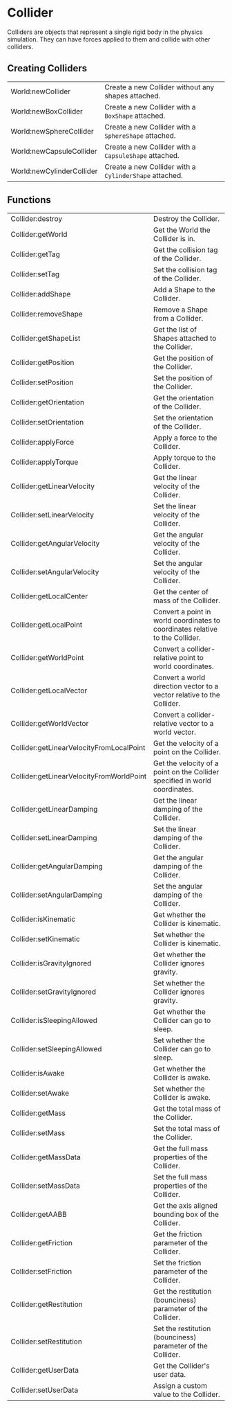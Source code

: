 <!--
category: reference
-->

Collider
===

Colliders are objects that represent a single rigid body in the physics simulation.  They can have
forces applied to them and collide with other colliders.

Creating Colliders
---

<table>
<tr>
  <td class="pre">World:newCollider</td>
  <td>Create a new Collider without any shapes attached.</td>
</tr>

<tr>
  <td class="pre">World:newBoxCollider</td>
  <td>Create a new Collider with a <code>BoxShape</code> attached.</td>
</tr>

<tr>
  <td class="pre">World:newSphereCollider</td>
  <td>Create a new Collider with a <code>SphereShape</code> attached.</td>
</tr>

<tr>
  <td class="pre">World:newCapsuleCollider</td>
  <td>Create a new Collider with a <code>CapsuleShape</code> attached.</td>
</tr>

<tr>
  <td class="pre">World:newCylinderCollider</td>
  <td>Create a new Collider with a <code>CylinderShape</code> attached.</td>
</tr>
</table>

Functions
---

<table>
<tr>
  <td class="pre">Collider:destroy</td>
  <td>Destroy the Collider.</td>
</tr>

<tr>
  <td class="pre">Collider:getWorld</td>
  <td>Get the World the Collider is in.</td>
</tr>

<tr>
  <td class="pre">Collider:getTag</td>
  <td>Get the collision tag of the Collider.</td>
</tr>

<tr>
  <td class="pre">Collider:setTag</td>
  <td>Set the collision tag of the Collider.</td>
</tr>

<tr>
  <td class="pre">Collider:addShape</td>
  <td>Add a Shape to the Collider.</td>
</tr>

<tr>
  <td class="pre">Collider:removeShape</td>
  <td>Remove a Shape from a Collider.</td>
</tr>

<tr>
  <td class="pre">Collider:getShapeList</td>
  <td>Get the list of Shapes attached to the Collider.</td>
</tr>

<tr>
  <td class="pre">Collider:getPosition</td>
  <td>Get the position of the Collider.</td>
</tr>

<tr>
  <td class="pre">Collider:setPosition</td>
  <td>Set the position of the Collider.</td>
</tr>

<tr>
  <td class="pre">Collider:getOrientation</td>
  <td>Get the orientation of the Collider.</td>
</tr>

<tr>
  <td class="pre">Collider:setOrientation</td>
  <td>Set the orientation of the Collider.</td>
</tr>

<tr>
  <td class="pre">Collider:applyForce</td>
  <td>Apply a force to the Collider.</td>
</tr>

<tr>
  <td class="pre">Collider:applyTorque</td>
  <td>Apply torque to the Collider.</td>
</tr>

<tr>
  <td class="pre">Collider:getLinearVelocity</td>
  <td>Get the linear velocity of the Collider.</td>
</tr>

<tr>
  <td class="pre">Collider:setLinearVelocity</td>
  <td>Set the linear velocity of the Collider.</td>
</tr>

<tr>
  <td class="pre">Collider:getAngularVelocity</td>
  <td>Get the angular velocity of the Collider.</td>
</tr>

<tr>
  <td class="pre">Collider:setAngularVelocity</td>
  <td>Set the angular velocity of the Collider.</td>
</tr>

<tr>
  <td class="pre">Collider:getLocalCenter</td>
  <td>Get the center of mass of the Collider.</td>
</tr>

<tr>
  <td class="pre">Collider:getLocalPoint</td>
  <td>Convert a point in world coordinates to coordinates relative to the Collider.</td>
</tr>

<tr>
  <td class="pre">Collider:getWorldPoint</td>
  <td>Convert a collider-relative point to world coordinates.</td>
</tr>

<tr>
  <td class="pre">Collider:getLocalVector</td>
  <td>Convert a world direction vector to a vector relative to the Collider.</td>
</tr>

<tr>
  <td class="pre">Collider:getWorldVector</td>
  <td>Convert a collider-relative vector to a world vector.</td>
</tr>

<tr>
  <td class="pre">Collider:getLinearVelocityFromLocalPoint</td>
  <td>Get the velocity of a point on the Collider.</td>
</tr>

<tr>
  <td class="pre">Collider:getLinearVelocityFromWorldPoint</td>
  <td>Get the velocity of a point on the Collider specified in world coordinates.</td>
</tr>

<tr>
  <td class="pre">Collider:getLinearDamping</td>
  <td>Get the linear damping of the Collider.</td>
</tr>

<tr>
  <td class="pre">Collider:setLinearDamping</td>
  <td>Set the linear damping of the Collider.</td>
</tr>

<tr>
  <td class="pre">Collider:getAngularDamping</td>
  <td>Get the angular damping of the Collider.</td>
</tr>

<tr>
  <td class="pre">Collider:setAngularDamping</td>
  <td>Set the angular damping of the Collider.</td>
</tr>

<tr>
  <td class="pre">Collider:isKinematic</td>
  <td>Get whether the Collider is kinematic.</td>
</tr>

<tr>
  <td class="pre">Collider:setKinematic</td>
  <td>Set whether the Collider is kinematic.</td>
</tr>

<tr>
  <td class="pre">Collider:isGravityIgnored</td>
  <td>Get whether the Collider ignores gravity.</td>
</tr>

<tr>
  <td class="pre">Collider:setGravityIgnored</td>
  <td>Set whether the Collider ignores gravity.</td>
</tr>

<tr>
  <td class="pre">Collider:isSleepingAllowed</td>
  <td>Get whether the Collider can go to sleep.</td>
</tr>

<tr>
  <td class="pre">Collider:setSleepingAllowed</td>
  <td>Set whether the Collider can go to sleep.</td>
</tr>

<tr>
  <td class="pre">Collider:isAwake</td>
  <td>Get whether the Collider is awake.</td>
</tr>

<tr>
  <td class="pre">Collider:setAwake</td>
  <td>Set whether the Collider is awake.</td>
</tr>

<tr>
  <td class="pre">Collider:getMass</td>
  <td>Get the total mass of the Collider.</td>
</tr>

<tr>
  <td class="pre">Collider:setMass</td>
  <td>Set the total mass of the Collider.</td>
</tr>

<tr>
  <td class="pre">Collider:getMassData</td>
  <td>Get the full mass properties of the Collider.</td>
</tr>

<tr>
  <td class="pre">Collider:setMassData</td>
  <td>Set the full mass properties of the Collider.</td>
</tr>

<tr>
  <td class="pre">Collider:getAABB</td>
  <td>Get the axis aligned bounding box of the Collider.</td>
</tr>

<tr>
  <td class="pre">Collider:getFriction</td>
  <td>Get the friction parameter of the Collider.</td>
</tr>

<tr>
  <td class="pre">Collider:setFriction</td>
  <td>Set the friction parameter of the Collider.</td>
</tr>

<tr>
  <td class="pre">Collider:getRestitution</td>
  <td>Get the restitution (bounciness) parameter of the Collider.</td>
</tr>

<tr>
  <td class="pre">Collider:setRestitution</td>
  <td>Set the restitution (bounciness) parameter of the Collider.</td>
</tr>

<tr>
  <td class="pre">Collider:getUserData</td>
  <td>Get the Collider's user data.</td>
</tr>

<tr>
  <td class="pre">Collider:setUserData</td>
  <td>Assign a custom value to the Collider.</td>
</tr>


